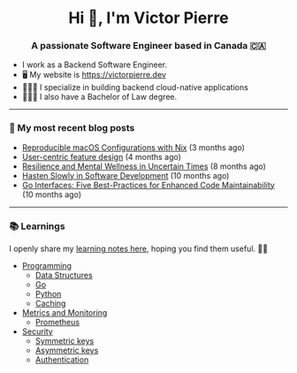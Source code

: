 <h1 align="center">Hi 👋, I'm Victor Pierre</h1>
<h3 align="center">A passionate Software Engineer based in Canada 🇨🇦</h3>

- I work as a Backend Software Engineer.
- 🖥 My website is https://victorpierre.dev
- 👨🏻‍💻 I specialize in building backend cloud-native applications
- 👨🏻‍⚖️ I also have a Bachelor of Law degree.

---

### 📝 My most recent blog posts

- [Reproducible macOS Configurations with Nix](https://victorpierre.dev/blog/declarative-macos-configurations-with-nix/) (3 months ago)
- [User-centric feature design](https://victorpierre.dev/blog/user-centric-feature-design/) (4 months ago)
- [Resilience and Mental Wellness in Uncertain Times](https://victorpierre.dev/blog/mental-health/) (8 months ago)
- [Hasten Slowly in Software Development](https://victorpierre.dev/blog/festina-lente/) (10 months ago)
- [Go Interfaces: Five Best-Practices for Enhanced Code Maintainability](https://victorpierre.dev/blog/five-go-interfaces-best-practices/) (10 months ago)

---

### 📚 Learnings
I openly share my [learning notes here](https://victorpierre.dev/learning/), hoping you find them useful. 🙇🏻

- [Programming](https://victorpierre.dev/learning/programming/)
  - [Data Structures](https://victorpierre.dev/learning/programming/data-structures/)
  - [Go](https://victorpierre.dev/learning/programming/go/)
  - [Python](https://victorpierre.dev/learning/programming/python/)
  - [Caching](https://victorpierre.dev/learning/programming/caching/)
- [Metrics and Monitoring](https://victorpierre.dev/learning/metrics/)
  - [Prometheus](https://victorpierre.dev/learning/metrics/prometheus/)
- [Security](https://victorpierre.dev/learning/security/)
  - [Symmetric keys](https://victorpierre.dev/learning/security/cryptography/symmetric-keys/)
  - [Asymmetric keys](https://victorpierre.dev/learning/security/cryptography/asymmetric-keys/)
  - [Authentication](https://victorpierre.dev/learning/security/authentication/)


